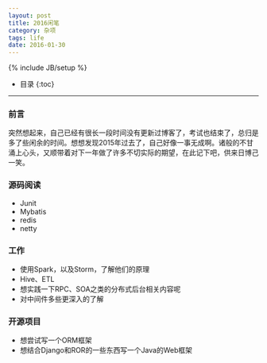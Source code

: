 ```yaml
---
layout: post
title: 2016闲笔
category: 杂项
tags: life
date: 2016-01-30
---
```

{% include JB/setup %}


* 目录
{:toc}

---

### 前言

突然想起来，自己已经有很长一段时间没有更新过博客了，考试也结束了，总归是多了些闲余的时间。想想发现2015年过去了，自己好像一事无成啊。诸般的不甘涌上心头，又顺带着对下一年做了许多不切实际的期望，在此记下吧，供来日博己一笑。

### 源码阅读

- Junit
- Mybatis
- redis
- netty

### 工作


- 使用Spark，以及Storm，了解他们的原理
- Hive、ETL
- 想实践一下RPC、SOA之类的分布式后台相关内容呢
- 对中间件多些更深入的了解

### 开源项目

- 想尝试写一个ORM框架
- 想结合Django和ROR的一些东西写一个Java的Web框架




